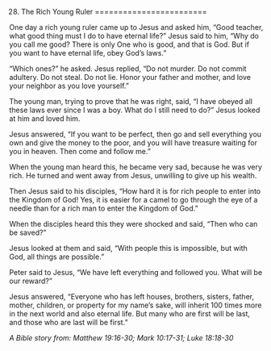 28. The Rich Young Ruler
========================

One day a rich young ruler came up to Jesus and asked him, “Good
teacher, what good thing must I do to have eternal life?” Jesus said to
him, “Why do you call me good? There is only One who is good, and that
is God. But if you want to have eternal life, obey God’s laws.”

“Which ones?” he asked. Jesus replied, “Do not murder. Do not commit
adultery. Do not steal. Do not lie. Honor your father and mother, and
love your neighbor as you love yourself.”

The young man, trying to prove that he was right, said, “I have obeyed
all these laws ever since I was a boy. What do I still need to do?”
Jesus looked at him and loved him.

Jesus answered, “If you want to be perfect, then go and sell everything
you own and give the money to the poor, and you will have treasure
waiting for you in heaven. Then come and follow me.”

When the young man heard this, he became very sad, because he was very
rich. He turned and went away from Jesus, unwilling to give up his
wealth.

Then Jesus said to his disciples, “How hard it is for rich people to
enter into the Kingdom of God! Yes, it is easier for a camel to go
through the eye of a needle than for a rich man to enter the Kingdom of
God.”

When the disciples heard this they were shocked and said, “Then who can
be saved?”

Jesus looked at them and said, “With people this is impossible, but with
God, all things are possible.”

Peter said to Jesus, “We have left everything and followed you. What
will be our reward?”

Jesus answered, “Everyone who has left houses, brothers, sisters,
father, mother, children, or property for my name’s sake, will inherit
100 times more in the next world and also eternal life. But many who are
first will be last, and those who are last will be first.”

*A Bible story from: Matthew 19:16-30; Mark 10:17-31; Luke 18:18-30*
